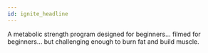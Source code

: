 ```yaml
---
id: ignite_headline
---
```


A metabolic strength program designed for beginners... filmed for beginners... but challenging enough to burn fat and build muscle.

